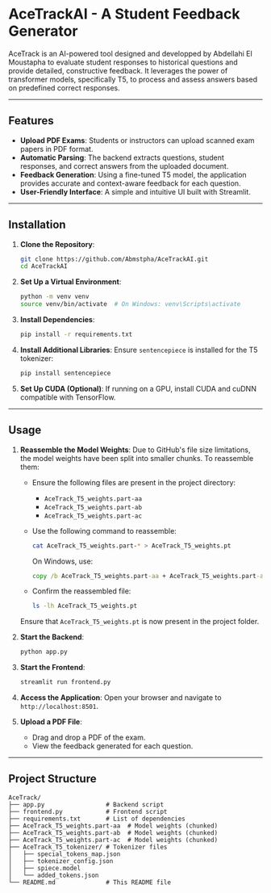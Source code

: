 # AceTrackAI - A Student Feedback Generator

AceTrack is an AI-powered tool designed and developped by Abdellahi El Moustapha to evaluate student responses to historical questions and provide detailed, constructive feedback. It leverages the power of transformer models, specifically T5, to process and assess answers based on predefined correct responses.

---

## Features

- **Upload PDF Exams**: Students or instructors can upload scanned exam papers in PDF format.
- **Automatic Parsing**: The backend extracts questions, student responses, and correct answers from the uploaded document.
- **Feedback Generation**: Using a fine-tuned T5 model, the application provides accurate and context-aware feedback for each question.
- **User-Friendly Interface**: A simple and intuitive UI built with Streamlit.

---

## Installation

1. **Clone the Repository**:
    ```bash
    git clone https://github.com/Abmstpha/AceTrackAI.git
    cd AceTrackAI
    ```

2. **Set Up a Virtual Environment**:
    ```bash
    python -m venv venv
    source venv/bin/activate  # On Windows: venv\Scripts\activate
    ```

3. **Install Dependencies**:
    ```bash
    pip install -r requirements.txt
    ```

4. **Install Additional Libraries**:
    Ensure `sentencepiece` is installed for the T5 tokenizer:
    ```bash
    pip install sentencepiece
    ```

5. **Set Up CUDA (Optional)**:
    If running on a GPU, install CUDA and cuDNN compatible with TensorFlow.

---

## Usage

1. **Reassemble the Model Weights**:
    Due to GitHub's file size limitations, the model weights have been split into smaller chunks. To reassemble them:

    - Ensure the following files are present in the project directory:
      - `AceTrack_T5_weights.part-aa`
      - `AceTrack_T5_weights.part-ab`
      - `AceTrack_T5_weights.part-ac`

    - Use the following command to reassemble:
      ```bash
      cat AceTrack_T5_weights.part-* > AceTrack_T5_weights.pt
      ```

      On Windows, use:
      ```cmd
      copy /b AceTrack_T5_weights.part-aa + AceTrack_T5_weights.part-ab + AceTrack_T5_weights.part-ac AceTrack_T5_weights.pt
      ```

    - Confirm the reassembled file:
      ```bash
      ls -lh AceTrack_T5_weights.pt
      ```

    Ensure that `AceTrack_T5_weights.pt` is now present in the project folder.

2. **Start the Backend**:
    ```bash
    python app.py
    ```

3. **Start the Frontend**:
    ```bash
    streamlit run frontend.py
    ```

4. **Access the Application**:
    Open your browser and navigate to `http://localhost:8501`.

5. **Upload a PDF File**:
    - Drag and drop a PDF of the exam.
    - View the feedback generated for each question.

---

## Project Structure

```plaintext
AceTrack/
├── app.py                 # Backend script
├── frontend.py            # Frontend script
├── requirements.txt       # List of dependencies
├── AceTrack_T5_weights.part-aa  # Model weights (chunked)
├── AceTrack_T5_weights.part-ab  # Model weights (chunked)
├── AceTrack_T5_weights.part-ac  # Model weights (chunked)
├── AceTrack_T5_tokenizer/ # Tokenizer files
│   ├── special_tokens_map.json
│   ├── tokenizer_config.json
│   ├── spiece.model
│   └── added_tokens.json
└── README.md              # This README file

